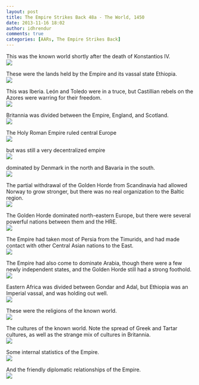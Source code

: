 ```yaml
---
layout: post
title: The Empire Strikes Back 48a - The World, 1450
date: 2013-11-16 18:02
author: idhrendur
comments: true
categories: [AARs, The Empire Strikes Back]
---
```

This was the known world shortly after the death of Konstantios IV.  
![](/assets/tesb_images/48a-1.png)

These were the lands held by the Empire and its vassal state Ethiopia.  
![](/assets/tesb_images/48a-2.png)

This was Iberia. León and Toledo were in a truce, but Castillian rebels on the Azores were warring for their freedom.  
![](/assets/tesb_images/48a-3.png)

Britannia was divided between the Empire, England, and Scotland.  
![](/assets/tesb_images/48a-4.png)

The Holy Roman Empire ruled central Europe  
![](/assets/tesb_images/48a-5.png)

but was still a very decentralized empire  
![](/assets/tesb_images/48a-6.png)

dominated by Denmark in the north and Bavaria in the south.  
![](/assets/tesb_images/48a-7.png)

The partial withdrawal of the Golden Horde from Scandinavia had allowed Norway to grow stronger, but there was no real organization to the Baltic region.  
![](/assets/tesb_images/48a-8.png)

The Golden Horde dominated north-eastern Europe, but there were several powerful nations between them and the HRE.  
![](/assets/tesb_images/48a-9.png)

The Empire had taken most of Persia from the Timurids, and had made contact with other Central Asian nations to the East.  
![](/assets/tesb_images/48a-10.png)

The Empire had also come to dominate Arabia, though there were a few newly independent states, and the Golden Horde still had a strong foothold.  
![](/assets/tesb_images/48a-11.png)

Eastern Africa was divided between Gondar and Adal, but Ethiopia was an Imperial vassal, and was holding out well.  
![](/assets/tesb_images/48a-12.png)

These were the religions of the known world.  
![](/assets/tesb_images/48a-13.png)

The cultures of the known world. Note the spread of Greek and Tartar cultures, as well as the strange mix of cultures in Britannia.  
![](/assets/tesb_images/48a-14.png)

Some internal statistics of the Empire.  
![](/assets/tesb_images/48a-15.png)

And the friendly diplomatic relationships of the Empire.  
![](/assets/tesb_images/48a-16.png)
